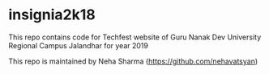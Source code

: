 # insignia2k18

This repo contains code for Techfest website of Guru Nanak Dev University Regional Campus Jalandhar for year 2019

This repo is maintained by Neha Sharma (https://github.com/nehavatsyan)
